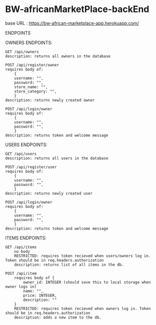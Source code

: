 # BW-africanMarketPlace-backEnd

base URL : https://bw-african-marketplace-app.herokuapp.com/

ENDPOINTS

OWNERS ENDPOINTS: 

    GET /api/owners
    description: returns all owners in the database
    
    POST /api/register/owner
    requires body of: 
        { 
        username: "",
        password: "",
        store_name: "",
        store_category: "",
        }
    description: returns newly created owner
    
    POST /api/login/owner
    requires body of: 
        { 
        username: "",
        password: "",
        }
    description: returns token and welcome message
  
USERS ENDPOINTS:
  
    GET /api/users
    description: returns all users in the database
    
    POST /api/register/user
    requires body of: 
        { 
        username: "",
        password: "",
        }
    description: returns newly created user
    
    POST /api/login/owner
    requires body of: 
        { 
        username: "",
        password: "",
        }
    description: returns token and welcome message

ITEMS ENDPOINTS:

    GET /api/items
        no body
        RESTRICTED: requires token recieved when users/owners log in. Token should be in req.headers.authorization
        description: returns list of all items in the db. 

    POST /api/item 
        requires body of {
            owner_id: INTEGER (should save this to local storage when owner logs in)
            name: "",
            price: INTEGER,
            description: ""
        }
        RESTRICTED: requires token recieved when owners log in. Token should be in req.headers.authorization
        description: adds a new item to the db. 
